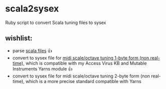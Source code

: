 # scala2sysex
Ruby script to convert Scala tuning files to sysex

## wishlist:
* parse [scala
  files](http://www.huygens-fokker.org/scala/scl_format.html) :thumbsup:
* convert to sysex file for
  [midi scale/octave tuning 1-byte form (non real-time)](http://www.midi.org/techspecs/midituning.php),
  which is compatible with my Access Virus KB and Mutable Instruments Yarns
  module :thumbsup:
* convert to sysex file for midi scale/octave tuning 2-byte form (non real-time),
  which is a more precise standard compatible with Yarns
